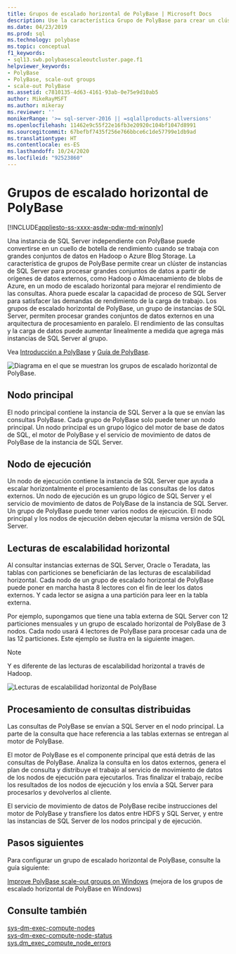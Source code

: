 ```yaml
---
title: Grupos de escalado horizontal de PolyBase | Microsoft Docs
description: Use la característica Grupo de PolyBase para crear un clúster de instancias de SQL Server. Esto mejora el rendimiento de las consultas de grandes conjuntos de datos de orígenes externos.
ms.date: 04/23/2019
ms.prod: sql
ms.technology: polybase
ms.topic: conceptual
f1_keywords:
- sql13.swb.polybasescaleoutcluster.page.f1
helpviewer_keywords:
- PolyBase
- PolyBase, scale-out groups
- scale-out PolyBase
ms.assetid: c7810135-4d63-4161-93ab-0e75e9d10ab5
author: MikeRayMSFT
ms.author: mikeray
ms.reviewer: ''
monikerRange: '>= sql-server-2016 || =sqlallproducts-allversions'
ms.openlocfilehash: 11462e9c55f22e16fb3e20920c104bf1047d8991
ms.sourcegitcommit: 67befbf7435f256e766bbce6c1de57799e1db9ad
ms.translationtype: HT
ms.contentlocale: es-ES
ms.lasthandoff: 10/24/2020
ms.locfileid: "92523860"
---
```

# <a name="polybase-scale-out-groups"></a>Grupos de escalado horizontal de PolyBase

[!INCLUDE[appliesto-ss-xxxx-asdw-pdw-md-winonly](../../includes/appliesto-ss-xxxx-xxxx-xxx-md-winonly.md)]

Una instancia de SQL Server independiente con PolyBase puede convertirse en un cuello de botella de rendimiento cuando se trabaja con grandes conjuntos de datos en Hadoop o Azure Blog Storage. La característica de grupos de PolyBase permite crear un clúster de instancias de SQL Server para procesar grandes conjuntos de datos a partir de orígenes de datos externos, como Hadoop o Almacenamiento de blobs de Azure, en un modo de escalado horizontal para mejorar el rendimiento de las consultas. Ahora puede escalar la capacidad de proceso de SQL Server para satisfacer las demandas de rendimiento de la carga de trabajo. Los grupos de escalado horizontal de PolyBase, un grupo de instancias de SQL Server, permiten procesar grandes conjuntos de datos externos en una arquitectura de procesamiento en paralelo. El rendimiento de las consultas y la carga de datos puede aumentar linealmente a medida que agrega más instancias de SQL Server al grupo. 
  
Vea [Introducción a PolyBase](./polybase-guide.md) y [Guía de PolyBase](../../relational-databases/polybase/polybase-guide.md).
  
![Diagrama en el que se muestran los grupos de escalado horizontal de PolyBase.](../../relational-databases/polybase/media/polybase-scale-out-groups.png "Grupos de escalado horizontal de PolyBase")  
  
## <a name="head-node"></a>Nodo principal  

El nodo principal contiene la instancia de SQL Server a la que se envían las consultas PolyBase. Cada grupo de PolyBase solo puede tener un nodo principal. Un nodo principal es un grupo lógico del motor de base de datos de SQL, el motor de PolyBase y el servicio de movimiento de datos de PolyBase de la instancia de SQL Server.
  
## <a name="compute-node"></a>Nodo de ejecución  

Un nodo de ejecución contiene la instancia de SQL Server que ayuda a escalar horizontalmente el procesamiento de las consultas de los datos externos. Un nodo de ejecución es un grupo lógico de SQL Server y el servicio de movimiento de datos de PolyBase de la instancia de SQL Server. Un grupo de PolyBase puede tener varios nodos de ejecución. El nodo principal y los nodos de ejecución deben ejecutar la misma versión de SQL Server.

## <a name="scale-out-reads"></a>Lecturas de escalabilidad horizontal

Al consultar instancias externas de SQL Server, Oracle o Teradata, las tablas con particiones se beneficiarán de las lecturas de escalabilidad horizontal. Cada nodo de un grupo de escalado horizontal de PolyBase puede poner en marcha hasta 8 lectores con el fin de leer los datos externos. Y cada lector se asigna a una partición para leer en la tabla externa. 

Por ejemplo, supongamos que tiene una tabla externa de SQL Server con 12 particiones mensuales y un grupo de escalado horizontal de PolyBase de 3 nodos. Cada nodo usará 4 lectores de PolyBase para procesar cada una de las 12 particiones. Este ejemplo se ilustra en la siguiente imagen. 

> [!NOTE]
>  Y es diferente de las lecturas de escalabilidad horizontal a través de Hadoop. 

![Lecturas de escalabilidad horizontal de PolyBase](../../relational-databases/polybase/media/polybase-scale-out-groups2.png "Grupos de escalado horizontal de PolyBase")
  
## <a name="distributed-query-processing"></a>Procesamiento de consultas distribuidas  

Las consultas de PolyBase se envían a SQL Server en el nodo principal. La parte de la consulta que hace referencia a las tablas externas se entregan al motor de PolyBase.
  
El motor de PolyBase es el componente principal que está detrás de las consultas de PolyBase. Analiza la consulta en los datos externos, genera el plan de consulta y distribuye el trabajo al servicio de movimiento de datos de los nodos de ejecución para ejecutarlos. Tras finalizar el trabajo, recibe los resultados de los nodos de ejecución y los envía a SQL Server para procesarlos y devolverlos al cliente.
  
El servicio de movimiento de datos de PolyBase recibe instrucciones del motor de PolyBase y transfiere los datos entre HDFS y SQL Server, y entre las instancias de SQL Server de los nodos principal y de ejecución.
  
## <a name="next-steps"></a>Pasos siguientes

Para configurar un grupo de escalado horizontal de PolyBase, consulte la guía siguiente:

[Improve PolyBase scale-out groups on Windows](configure-scale-out-groups-windows.md) (mejora de los grupos de escalado horizontal de PolyBase en Windows)

## <a name="see-also"></a>Consulte también

 [sys-dm-exec-compute-nodes](../../relational-databases/system-dynamic-management-views/sys-dm-exec-compute-nodes-transact-sql.md)   
 [sys-dm-exec-compute-node-status](../../relational-databases/system-dynamic-management-views/sys-dm-exec-compute-node-status-transact-sql.md)   
 [sys.dm_exec_compute_node_errors](../../relational-databases/system-dynamic-management-views/sys-dm-exec-compute-node-errors-transact-sql.md)